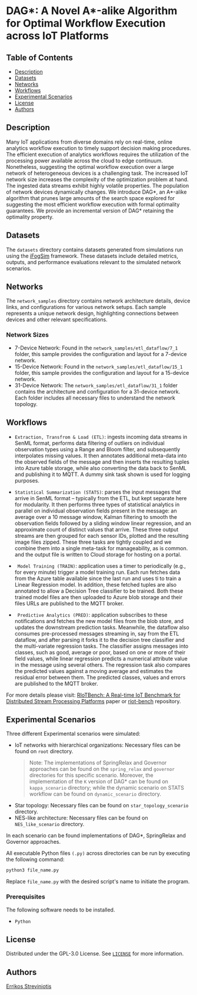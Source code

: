 # DAG*: A Novel A*-alike Algorithm for Optimal Workflow Execution across IoT Platforms

## Table of Contents

- [Description](#description)
- [Datasets](#datasets)
- [Networks](#networks)
- [Workflows](#workflows)
- [Experimental Scenarios](#experimental-scenarios)
- [License](#license)
- [Authors](#authors)

## Description
Many IoT applications from diverse domains rely on real-time, online analytics workflow execution to timely support decision making procedures. The efficient execution of analytics workflows requires the utilization of the processing power available across the cloud to edge continuum. Nonetheless, suggesting the optimal workflow execution over a large network of heterogeneous devices is a challenging task. The increased IoT network size increases the complexity of the optimization problem at hand. The ingested data streams exhibit highly volatile properties. The population of network devices dynamically changes. We introduce DAG*, an A*-alike algorithm that prunes large amounts of the search space explored for suggesting the most efficient workflow execution with formal optimality guarantees. We provide an incremental version of DAG* retaining the optimality property.

## Datasets
The ```datasets``` directory contains datasets generated from simulations run using the [iFogSim](https://onlinelibrary.wiley.com/doi/abs/10.1002/spe.2509) framework. These datasets include detailed metrics, outputs, and performance evaluations relevant to the simulated network scenarios.

## Networks
The ```network_samples``` directory contains network architecture details, device links, and configurations for various network setups. Each sample represents a unique network design, highlighting connections between devices and other relevant specifications.
### Network Sizes
- 7-Device Network: Found in the ```network_samples/etl_dataflow/7_1``` folder, this sample provides the configuration and layout for a 7-device network.
- 15-Device Network: Found in the ```network_samples/etl_dataflow/15_1``` folder, this sample provides the configuration and layout for a 15-device network.
- 31-Device Network: The ```network_samples/etl_dataflow/31_1``` folder contains the architecture and configuration for a 31-device network.
Each folder includes all necessary files to understand the network topology.

## Workflows
- ```Extraction, Transfrom & Load (ETL)```: ingests incoming data streams in SenML format, performs data filtering of outliers on individual observation types using a Range and Bloom filter, and subsequently interpolates missing values. It then annotates additional meta-data into the observed fields of the message and then inserts the resulting tuples into Azure table storage, while also converting the data back to SenML and publishing it to MQTT. A dummy sink task shown is used for logging purposes.

- ```Statistical Summarization (STATS)```: parses the input messages that arrive in SenML format – typically from the ETL, but kept separate here for modularity. It then performs three types of statistical analytics in parallel on individual observation fields present in the message: an average over a 10 message window, Kalman filtering to smooth the observation fields followed by a sliding window linear regression, and an approximate count of distinct values that arrive. These three output streams are then grouped for each sensor IDs, plotted and the resulting image files zipped. These three tasks are tightly coupled and we combine them into a single meta-task for manageability, as is common. and the output file is written to Cloud storage for hosting on a portal.

- ``` Model Training (TRAIN)```: application uses a timer to periodically (e.g., for every minute) trigger a model training run. Each run fetches data from the Azure table available since the last run and uses ti to train a Linear Regression model. In addition, these fetched tuples are also annotated to allow a Decision Tree classifier to be trained. Both these trained model files are then uploaded to Azure blob storage and their files URLs are published to the MQTT broker.

- ``` Predictive Analytics (PRED)```: application subscribes to these notifications and fetches the new model files from the blob store, and updates the downstream prediction tasks. Meanwhile, the dataflow also consumes pre-processed messages streaming in, say from the ETL dataflow, and after parsing it forks it to the decision tree classifier and the multi-variate regression tasks. The classifier assigns messages into classes, such as good, average or poor, based on one or more of their field values, while linear regression predicts a numerical attribute value in the message using several others. The regression task also compares the predicted values against a moving average and estimates the residual error between them. The predicted classes, values and errors are published to the MQTT broker.

For more details please visit: [RIoTBench: A Real-time IoT Benchmark for Distributed Stream Processing Platforms](https://arxiv.org/pdf/1701.08530) paper or [riot-bench](https://github.com/dream-lab/riot-bench?tab=readme-ov-file) repository.

## Experimental Scenarios
Three different Experimental scenarios were simulated:
- IoT networks with hierarchical organizations: Necessary files can be found on ```root``` directory.
  > Note:
  > The implementations of SpringRelax and Governor approaches can be found on the ```spring_relax``` and ```governor``` directories for this specific scenario. Moreover, the implementation of the ```K``` version of DAG* can be found on ```kappa_scenario``` directory; while the dynamic scenario on STATS workflow can be found on ```dynamic_scenario``` directory.
- Star topology: Necessary files can be found on ```star_topology_scenario``` directory.
- NES-like architecture: Necessary files can be found on ```NES_like_scenario``` directory.

In each scenario can be found implementations of DAG*, SpringRelax and Governor approaches.

All executable Python files ```(.py)``` across directories can be run by executing the following command: 
```bash
python3 file_name.py
```
Replace ```file_name.py``` with the desired script's name to initiate the program.

### Prerequisites

The following software needs to be installed.

- ```Python```

## License

Distributed under the GPL-3.0 License. See [`LICENSE`](LICENSE) for more information.

## Authors

[Errikos Streviniotis](https://www.linkedin.com/in/errikos-streviniotis/)

